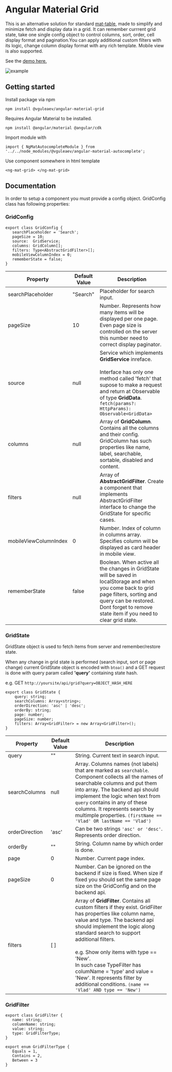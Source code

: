 # Angular Material Grid
This is an alternative solution for standard [mat-table](https://material.angular.io/components/table/overview), made to simplify and minimize fetch and display data in a grid. It can remember currrent grid state, take one single config object to control columns, sort, order, cell display format and pagination.You can apply additional custom filters with its logic, change column display format with
any rich template. Mobile view is also supported.

See the [demo here.](https://vguleaev.github.io/Angular-Material-Grid/)

![example](https://pp.userapi.com/c847120/v847120416/b2574/SIM9K3ysiW8.jpg)

## Getting started

Install package via npm
```
npm install @vguleaev/angular-material-grid
```

Requires Angular Material to be installed. 
```
npm install @angular/material @angular/cdk
```

Import module with 
```
import { NgMatAutocompleteModule } from '../../node_modules/@vguleaev/angular-material-autocomplete';
```

Use component somewhere in html template
```
<ng-mat-grid> </ng-mat-grid>
```
 ## Documentation
 
 In order to setup a component you must provide a config object. GridConfig class has following properties:
 
### GridConfig ###
 
 ```
 export class GridConfig {
    searchPlaceholder = 'Search';
    pageSize = 10;
    source:  GridService;
    columns: GridColumn[];
    filters: Type<AbstractGridFilter>[];
    mobileViewColumnIndex = 0;
    rememberState = false;
}
```
 
| Property        | Default Value   |  Description |
| -------------    | --------------  | ------------- |
| searchPlaceholder| "Search"       | Placeholder for search input. |
| pageSize         | 10             | Number. Represents how many items will be displayed per one page. <br/> Even page size is controlled on the server this number need to correct display paginator. |
| source           |   null        |  Service which implements **GridService** inreface. <br/> <br/> Interface has only one method called 'fetch' that supose to make a request and return at Observable of type **GridData**. <br/> `fetch(params?: HttpParams): Observable<GridData>` |
| columns          | null          | Array of **GridColumn**. Contains all the columns and their config. GridColumn has such properties like name, label, searchable, sortable, disabled and content. |
| filters          | null          | Array of **AbstractGridFilter**. Create a component that implements AbstractGridFilter interface to change the GridState for specific cases. |
| mobileViewColumnIndex | 0        | Number. Index of column in columns array. Specifies column will be displayed as card header in mobile view. |
| rememberState | false | Boolean. When active all the changes in GridState will be saved in localStorage and when you come back to grid page filters, sorting and query can be restored. Dont forget to remove state item if you need to clear grid state.|

### GridState ###

GridState object is used to fetch items from server and remember/restore state.

When any change in grid state is performed (search input, sort or page change) current GridState object is encoded with `btoa()` and 
a GET request is done with query param called **'query'** containing state hash.

e.g. GET `http://yoursite/api/grid?query=OBJECT_HASH_HERE`


```
export class GridState {
    query: string;
    searchColumns: Array<string>;
    orderDirection: 'asc' | 'desc';
    orderBy: string;
    page: number;
    pageSize: number;
    filters: Array<GridFilter> = new Array<GridFilter>();
}
```

| Property        | Default Value   |  Description |
| -------------    | --------------  | ------------- |
| query            |  ""             | String. Current text in search input. |
| searchColumns    |  null           | Array<string>. Columns names (not labels) that are marked as `searchable`. Component collects all the names of searchable columns and put them into array. The backend api should implement the logic when text from `query` contains in any of these columns. It represents search by multimple properties. `(firstName == 'Vlad' OR lastName == 'Vlad')` |
| orderDirection   | 'asc'           |  Can be two strings `'asc' or 'desc'`. Represents order direction. |
| orderBy          | ""              | String. Column name by which order is done. |
| page             | 0               | Number. Current page index. |
| pageSize         |  0              | Number. Can be ignored on the backend if size is fixed. When size if fixed you should set the same page size on the GridConfig and on the backend api.|
| filters          | [ ]              | Array of **GridFilter**. Contains all custom filters if they exist. GridFilter has properties like column name, value and type. The backend api should implement the logic along standard search to support additional filters.<br/> <br/> e.g. Show only items with type == 'New'. <br/> In such case TypeFilter has columName = 'type' and value = 'New'.  It represents filter by additional conditions. `(name == 'Vlad' AND type == 'New')` | 
 
 ### GridFilter ### 
 
 ```
 export class GridFilter {
    name: string;
    columnName: string;
    value: string;
    type: GridFilterType;
}

export enum GridFilterType {
    Equals = 1,
    Contains = 2,
    Between = 3
}
```






